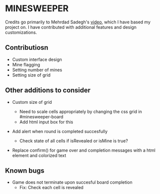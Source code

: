 # MINESWEEPER
Credits go primarily to Mehrdad Sadegh's [video](https://www.youtube.com/watch?v=G9JP8uuQqP0), which I have based my project on. I have contributed with additional features and design customizations.

## Contributiosn
- Custom interface design
- Mine flagging
- Setting number of mines
- Setting size of grid

## Other additions to consider
- Custom size of grid
    - Need to scale cells appropriately by changing the css grid in #minesweeper-board
    - Add html input box for this

- Add alert when round is completed succesfully
    - Check state of all cells if isRevealed or isMine is true?

- Replace confirm() for game over and completion messages with a html element and colorized text


## Known bugs
- Game does not terminate upon succesful board completion
    - Fix: Check each cell is revealed
